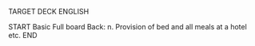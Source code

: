 TARGET DECK
ENGLISH

START
Basic
Full board
Back: n. Provision of bed and all meals at a hotel etc.
END
